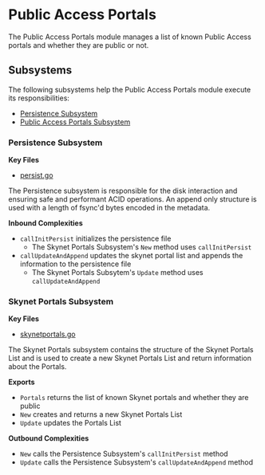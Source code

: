 # Public Access Portals

The Public Access Portals module manages a list of known Public Access portals 
and whether they are public or not.

## Subsystems
The following subsystems help the Public Access Portals module execute its
responsibilities:
 - [Persistence Subsystem](#persistence-subsystem)
 - [Public Access Portals Subsystem](#bubaccess-portals-subsystem)

 ### Persistence Subsystem
 **Key Files**
- [persist.go](./persist.go)

The Persistence subsystem is responsible for the disk interaction and ensuring
safe and performant ACID operations. An append only structure is used with a
length of fsync'd bytes encoded in the metadata.

**Inbound Complexities**
 - `callInitPersist` initializes the persistence file
    - The Skynet Portals Subsystem's `New` method uses `callInitPersist`
 - `callUpdateAndAppend` updates the skynet portal list and appends the
   information to the persistence file
    - The Skynet Portals Subsytem's `Update` method uses `callUpdateAndAppend`

### Skynet Portals Subsystem
**Key Files**
 - [skynetportals.go](./skynetportals.go)

The Skynet Portals subsystem contains the structure of the Skynet Portals List
and is used to create a new Skynet Portals List and return information about the
Portals.

**Exports**
 - `Portals` returns the list of known Skynet portals and whether they are
   public
 - `New` creates and returns a new Skynet Portals List
 - `Update` updates the Portals List

**Outbound Complexities**
 - `New` calls the Persistence Subsystem's `callInitPersist` method
 - `Update` calls the Persistence Subsystem's `callUpdateAndAppend` method
